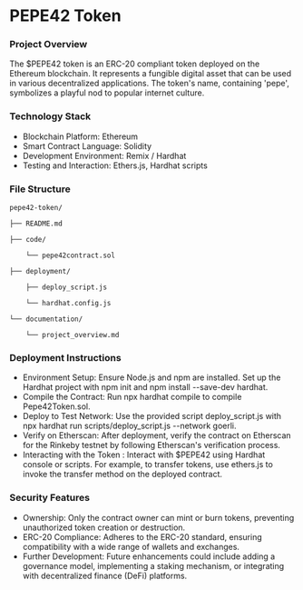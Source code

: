 # PEPE42 Token

### Project Overview
The $PEPE42 token is an ERC-20 compliant token deployed on the Ethereum blockchain. It represents a fungible digital asset that can be used in various decentralized applications. The token's name, containing 'pepe', symbolizes a playful nod to popular internet culture.

### Technology Stack
+ Blockchain Platform: Ethereum
+ Smart Contract Language: Solidity
+ Development Environment: Remix / Hardhat
+ Testing and Interaction: Ethers.js, Hardhat scripts

### File Structure
    pepe42-token/

    ├── README.md

    ├── code/

        └── pepe42contract.sol

    ├── deployment/

        ├── deploy_script.js

        └── hardhat.config.js

    └── documentation/

        └── project_overview.md


### Deployment Instructions
+ Environment Setup: Ensure Node.js and npm are installed. Set up the Hardhat project with npm init and npm install --save-dev hardhat.
+ Compile the Contract: Run npx hardhat compile to compile Pepe42Token.sol.
+ Deploy to Test Network: Use the provided script deploy_script.js with npx hardhat run scripts/deploy_script.js --network goerli.
+ Verify on Etherscan: After deployment, verify the contract on Etherscan for the Rinkeby testnet by following Etherscan's verification process.
+ Interacting with the Token : Interact with $PEPE42 using Hardhat console or scripts. For example, to transfer tokens, use ethers.js to invoke the transfer method on the deployed contract.

### Security Features
+ Ownership: Only the contract owner can mint or burn tokens, preventing unauthorized token creation or destruction.
+ ERC-20 Compliance: Adheres to the ERC-20 standard, ensuring compatibility with a wide range of wallets and exchanges.
+ Further Development: Future enhancements could include adding a governance model, implementing a staking mechanism, or integrating with decentralized finance (DeFi) platforms.
